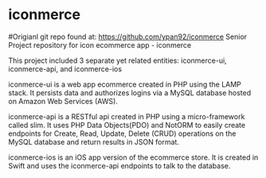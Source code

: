 # iconmerce
#Origianl git repo found at: https://github.com/ypan92/iconmerce
Senior Project repository for icon ecommerce app - iconmerce


This project included 3 separate yet related entities:
iconmerce-ui, iconmerce-api, and iconmerce-ios

iconmerce-ui is a web app ecommerce created in PHP using the LAMP stack.  It persists data and authorizes logins via a MySQL database hosted on Amazon Web Services (AWS).

iconmerce-api is a RESTful api created in PHP using a micro-framework called slim.  It uses PHP Data Objects(PDO) and NotORM to easily create endpoints for Create, Read, Update, Delete (CRUD) operations on the MySQL database and return results in JSON format.

iconmerce-ios is an iOS app version of the ecommerce store.  It is created in Swift and uses the iconmerce-api endpoints to talk to the database.
